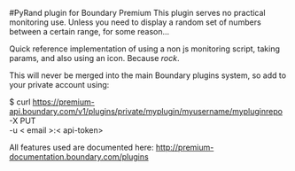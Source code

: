 #PyRand plugin for Boundary Premium
This plugin serves no practical monitoring use. Unless you need to display a random set of numbers between a certain range, for some reason...

Quick reference implementation of using a non js monitoring script,
taking params, and also using an icon. Because *rock*.

This will never be merged into the main Boundary plugins system, so add to your private account using:

$ curl https://premium-api.boundary.com/v1/plugins/private/myplugin/myusername/mypluginrepo \
-X PUT \
-u < email >:< api-token>

All features used are documented here: http://premium-documentation.boundary.com/plugins